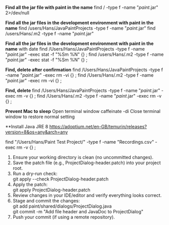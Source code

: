 **Find all the jar file with paint in the name**
find / -type f -name "*paint*.jar" 2>/dev/null

**Find all the jar files in the development environment with paint in the name**
find /users/Hans/JavaPaintProjects -type f -name "*paint*.jar"
find /users/Hans/.m2 -type f -name "*paint*.jar"

**Find all the jar files in the development environment with paint in the name** with date
find /Users/Hans/JavaPaintProjects -type f -name "*paint*.jar" -exec stat -f "%Sm %N" {} \;
find /users/Hans/.m2 -type f -name "*paint*.jar" -exec stat -f "%Sm %N" {} \;

**Find, delete after confirmation**
find /Users/Hans/JavaPaintProjects -type f -name "*paint*.jar" -exec rm -vi {} \;
find /Users/Hans/.m2 -type f -name "*paint*.jar" -exec rm -vi {} \;

**Find, delete**
find /Users/Hans/JavaPaintProjects -type f -name "*paint*.jar" -exec rm -v {} \;
find /Users/Hans/.m2 -type f -name "*paint*.jar" -exec rm -v {} \;


**Prevent Mac to sleep**
Open terminal window
caffeinate -di
Close terminal window to restore normal setting

**Install Java JRE 8
https://adoptium.net/en-GB/temurin/releases?version=8&os=any&arch=any

find "/Users/Hans/Paint Test Project/" -type f -name "Recordings.csv" -exec rm -v {} \;



1. Ensure your working directory is clean (no uncommitted changes).
2. Save the patch file (e.g., ProjectDialog-header.patch) into your project root.
3. Run a dry-run check:  
   git apply --check ProjectDialog-header.patch
4. Apply the patch:  
   git apply ProjectDialog-header.patch
5. Review changes in your IDE/editor and verify everything looks correct.
6. Stage and commit the changes:  
   git add paint/shared/dialogs/ProjectDialog.java  
   git commit -m "Add file header and JavaDoc to ProjectDialog"
7. Push your commit (if using a remote repository).